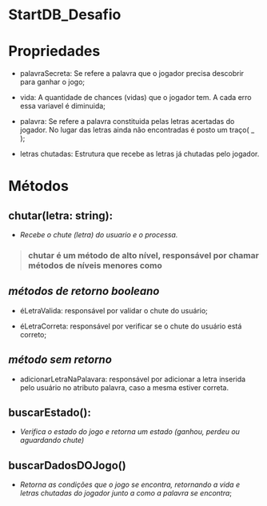 # StartDB_Desafio

# Propriedades

- palavraSecreta: Se refere a palavra que o jogador precisa descobrir para ganhar o jogo;

- vida: A quantidade de chances (vidas) que o jogador tem. A cada erro essa variavel é diminuida;

- palavra: Se refere a palavra constituida pelas letras acertadas do jogador. No lugar das letras ainda não encontradas é posto um traço( _ );

- letras chutadas: Estrutura que recebe as letras já chutadas pelo jogador.

# Métodos

## **chutar(letra: string):**

- *Recebe o chute (letra) do usuario e o processa.*

>### chutar é um método de alto nível, responsável por chamar métodos de níveis menores como

## *métodos de retorno booleano*

- éLetraValida: responsável por validar o chute do usuário;

- éLetraCorreta: responsável por verificar se o chute do usuário está correto;

## *método sem retorno*

- adicionarLetraNaPalavara: responsável por adicionar a letra inserida pelo usuário no atributo palavra, caso a mesma estiver correta.

## **buscarEstado():**

- *Verifica o estado do jogo e retorna um estado (ganhou, perdeu ou aguardando chute)*

## **buscarDadosDOJogo()**

- *Retorna as condições que o jogo se encontra, retornando a vida e letras chutadas do jogador junto a como a palavra se encontra*;

